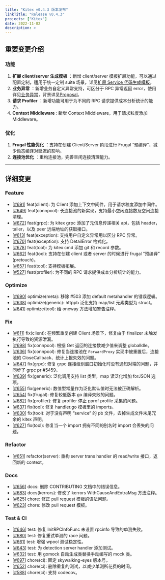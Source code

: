 ```yaml
---
title: "Kitex v0.4.3 版本发布"
linkTitle: "Release v0.4.3"
projects: ["Kitex"]
date: 2022-11-02
description: >
---
```


## 重要变更介绍

### 功能

1. **扩展 client/server 生成模板** ：新增 client/server 模板扩展功能，可以通过配置定制，适用于统一定制 suite 场景，详见[扩展 Service 代码生成模板](/zh/docs/kitex/tutorials/code-gen/template_extension/)。
2. **业务异常** ：新增业务自定义异常支持，可区分于 RPC 异常返回 error，使用详见[业务异常](/zh/docs/kitex/tutorials/basic-feature/bizstatuserr/)，背景详见[Proposal](https://github.com/cloudwego/kitex/issues/511)。
3. **请求 Profiler** ：新增功能可用于为不同的 RPC 请求提供成本分析统计的能力。
4. **Context Middleware** : 新增 Context Middleware，用于请求粒度添加 Middleware。

### 优化

1. **Frugal 性能优化** ：支持在创建 Client/Server 阶段进行 Frugal “预编译”，减少动态编译对延迟的影响。
2. **连接池优化** ：重构连接池，完善空闲连接清理能力。

---

## 详细变更

### Feature

- [[#691](https://github.com/cloudwego/kitex/pull/691)] feat(client): 为 Client 添加上下文中间件，用于请求粒度添加中间件。
- [[#649](https://github.com/cloudwego/kitex/pull/649)] feat(connpool): 长连接池的新实现，支持最小空闲连接数及空闲连接清理。
- [[#672](https://github.com/cloudwego/kitex/pull/672)] feat(grpc): 为 kitex grpc 添加了元信息传递相关 api，包括 header，tailer，以及 peer 远端地址的获取接口。
- [[#613](https://github.com/cloudwego/kitex/pull/613)] feat(exception): 支持用户自定义异常用以区分 RPC 异常。
- [[#670](https://github.com/cloudwego/kitex/pull/670)] feat(exception): 支持 DetailError 格式化。
- [[#678](https://github.com/cloudwego/kitex/pull/678)] feat(tool): 为 kitex cmd 添加 git 和 record 参数。
- [[#662](https://github.com/cloudwego/kitex/pull/662)] feat(tool): 支持在创建 client 或者 server 的时候进行 frugal “预编译” (pretouch)。
- [[#657](https://github.com/cloudwego/kitex/pull/657)] feat(tool): 支持模板拓展。
- [[#527](https://github.com/cloudwego/kitex/pull/527)] feat(profiler): 为不同的 RPC 请求提供成本分析统计的能力。

### Optimize

- [[#690](https://github.com/cloudwego/kitex/pull/690)] optimize(meta): 移除 #503 添加 default metahandler 的错误逻辑。
- [[#638](https://github.com/cloudwego/kitex/pull/638)] optimize(generic): httppb 泛化支持 map/list 元素类型为 struct。
- [[#641](https://github.com/cloudwego/kitex/pull/641)] optimize(tool): 给 oneway 方法增加警告注释。

### Fix

- [[#611](https://github.com/cloudwego/kitex/pull/611)] fix(client): 在频繁重复创建 Client 场景下，修复由于 finalizer 未触发执行导致的资源泄漏。
- [[#698](https://github.com/cloudwego/kitex/pull/698)] fix(connpool): 根据 Get 返回的连接数减少值来调整 globalIdle。
- [[#636](https://github.com/cloudwego/kitex/pull/636)] fix(connpool): 修复当连接池在 `ForwardProxy` 实现中被重置后，连接池的 CloseCallback、统计上报失效的问题。
- [[#647](https://github.com/cloudwego/kitex/pull/647)] fix(grpc): 修复 grpc 连接级别窗口初始化时没有通知对端的问题，并同步了 grpc pr #5459。
- [[#639](https://github.com/cloudwego/kitex/pull/639)] fix(generic): 泛化调用支持 list<byte> 类型，map 读泛化增加 forJSON 选项。
- [[#655](https://github.com/cloudwego/kitex/pull/655)] fix(generic): 数值型常量作为泛化默认值时无法被正确解析。
- [[#654](https://github.com/cloudwego/kitex/pull/654)] fix(frugal): 修复较低版本 go 编译失败的问题。
- [[#682](https://github.com/cloudwego/kitex/pull/682)] fix(profiler): 修复 profiler 停止 pprof profile 采集的问题。
- [[#637](https://github.com/cloudwego/kitex/pull/637)] fix(tool): 修复 handler.go 模板里的 imports。
- [[#630](https://github.com/cloudwego/kitex/pull/630)] fix(tool): 对于没有声明 “service” 的 pb 文件，去掉生成文件末尾冗余的 kitex 声明。
- [[#627](https://github.com/cloudwego/kitex/pull/627)] fix(tool): 修复当一个 import 拥有不同的别名时 import 会丢失的问题。

### Refactor

- [[#651](https://github.com/cloudwego/kitex/pull/651)] refactor(server): 重构 server trans handler 的 read/write 接口，返回新的 context。

### Docs

- [[#656](https://github.com/cloudwego/kitex/pull/656)] docs: 删除 CONTRIBUTING 文档中的错误信息。
- [[#683](https://github.com/cloudwego/kitex/pull/683)] docs(kerrors): 修改了 kerrors WithCauseAndExtraMsg 方法注释。
- [[#625](https://github.com/cloudwego/kitex/pull/625)] chore: 修正 pull request 模板的语法问题。
- [[#623](https://github.com/cloudwego/kitex/pull/623)] chore: 修改 pull request 模板。

### Test & CI

- [[#646](https://github.com/cloudwego/kitex/pull/646)] test: 修复 InitRPCInfoFunc 未设置 rpcinfo 导致的单测失败。
- [[#680](https://github.com/cloudwego/kitex/pull/680)] test: 修复重试单测的 race 问题。
- [[#661](https://github.com/cloudwego/kitex/pull/661)] test: 增强 wpool 测试稳定性。
- [[#643](https://github.com/cloudwego/kitex/pull/643)] test: 为 detection server handler 添加测试。
- [[#632](https://github.com/cloudwego/kitex/pull/632)] test: 用 gomock 自动生成类替换手动编写的 mock 类。
- [[#697](https://github.com/cloudwego/kitex/pull/697)] chore(ci): 固定 skywalking-eyes 版本号。
- [[#652](https://github.com/cloudwego/kitex/pull/652)] chore(ci): 删除重复的测试，以减少单测所花费的时间。
- [[#588](https://github.com/cloudwego/kitex/pull/588)] chore(ci): 支持 codecov。
